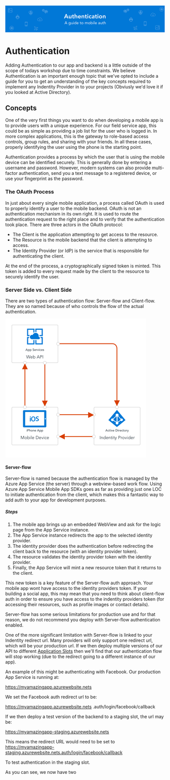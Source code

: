 ![Banner](Assets/Banner.png)

# Authentication 
Adding Authentication to our app and backend is a little outside of the scope of todays workshop due to time constraints. We believe Authentication is an important enough topic that we've opted to include a guide for you to get an understanding of the key concepts required to implement any Indentity Provider in to your projects (Obviusly we'd love it if you looked at Active Directory). 

## Concepts
One of the very first things you want to do when developing a mobile app is to provide users with a unique experience. For our field service app, this could be as simple as providing a job list for the user who is logged in. In more complex applications, this is the gateway to role-based access controls, group rules, and sharing with your friends. In all these cases, properly identifying the user using the phone is the starting point.

Authentication provides a process by which the user that is using the mobile device can be identified securely. This is generally done by entering a username and password. However, modern systems can also provide multi-factor authentication, send you a text message to a registered device, or use your fingerprint as the password. 

### The OAuth Process
In just about every single mobile application, a process called OAuth is used to properly identify a user to the mobile backend. OAuth is not an authentication mechanism in its own right. It is used to route the authentication request to the right place and to verify that the authentication took place. There are three actors in the OAuth protocol:

* The Client is the application attempting to get access to the resource.
* The Resource is the mobile backend that the client is attempting to access.
* The Identity Provider (or IdP) is the service that is responsible for authenticating the client.

At the end of the process, a cryptographically signed token is minted. This token is added to every request made by the client to the resource to securely identify the user.

### Server Side vs. Client Side
There are two types of authentication flow: Server-flow and Client-flow. They are so named because of who controls the flow of the actual authentication.

![AuthFlow](Assets/AuthFlow.png)

#### Server-flow
Server-flow is named because the authentication flow is managed by the Azure App Service (the server) through a webview-based work flow. Using Azure App Service Mobile App SDKs goes as far as providing just one LOC to initiate authentication from the client, which makes this a fantastic way to add auth to your app for development purposes. 

##### Steps
1. The mobile app brings up an embedded WebView and ask for the logic page from the App Service instance. 
2. The App Service instance redirects the app to the selected identity provider.
3. The identity provider does the authentication before redirecting the client back to the resource (with an identity provider token).
4. The resource validates the identity provider token with the identity provider.
5. Finally, the App Service will mint a new resource token that it returns to the client. 

This new token is a key feature of the Server-flow auth approach. Your mobile app wont have access to the identity providers token. If your building a social app, this may mean that you need to think about client-flow auth in order to ensure you have access to the indentity providers token (for accessing their resources, such as profile images or contact details). 

Server-flow has some serious limitations for production use and for that reason, we do not recommend you deploy with Server-flow authentication enabled. 

One of the more significant limitation with Server-flow is linked to your Indentity redirect url. Many providers will only support one redirect url, which will be your production url. If we then deploy multiple versions of our API to different [Application Slots](https://github.com/MikeCodesDotNet/Mobile-Cloud-Workshop/blob/master/Walkthrough%20Guide/03_Web_API/TipsAndTricks.md#application-slots) then we'll find that our authentication flow will stop working (due to the redirect going to a different instance of our app). 

An example of this might be authenticating with Facebook. Our production App Service is running at: 

https://myamazingapp.azurewebsite.nets

We set the Facebook auth redirect url to be: 

https://myamazingapp.azurewebsite.nets
.auth/login/facebook/callback 

If we then deploy a test version of the backend to a staging slot, the url may be:

https://myamazingapp-staging.azurewebsite.nets

This means the redirect URL would need to be set to https://myamazingapp-staging.azurewebsite.nets.auth/login/facebook/callback

To test authentication in the staging slot.



As you can see, we now have two 







